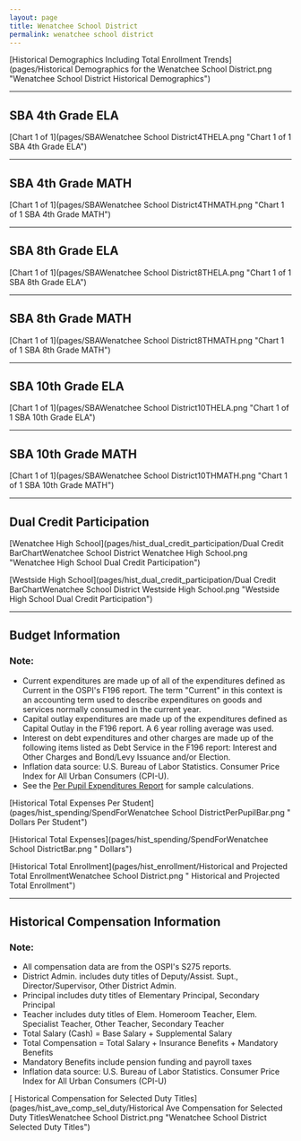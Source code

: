 ```yaml
---
layout: page
title: Wenatchee School District
permalink: wenatchee school district
---
```



[Historical Demographics Including Total Enrollment Trends](pages/Historical Demographics for the Wenatchee School District.png "Wenatchee School District Historical Demographics")

___

## SBA 4th Grade ELA

[Chart 1 of 1](pages/SBAWenatchee School District4THELA.png "Chart 1 of 1 SBA 4th Grade ELA")


___

## SBA 4th Grade MATH

[Chart 1 of 1](pages/SBAWenatchee School District4THMATH.png "Chart 1 of 1 SBA 4th Grade MATH")


___

## SBA 8th Grade ELA

[Chart 1 of 1](pages/SBAWenatchee School District8THELA.png "Chart 1 of 1 SBA 8th Grade ELA")


___

## SBA 8th Grade MATH

[Chart 1 of 1](pages/SBAWenatchee School District8THMATH.png "Chart 1 of 1 SBA 8th Grade MATH")


___

## SBA 10th Grade ELA

[Chart 1 of 1](pages/SBAWenatchee School District10THELA.png "Chart 1 of 1 SBA 10th Grade ELA")


___

## SBA 10th Grade MATH

[Chart 1 of 1](pages/SBAWenatchee School District10THMATH.png "Chart 1 of 1 SBA 10th Grade MATH")


___

## Dual Credit Participation

[Wenatchee High School](pages/hist_dual_credit_participation/Dual Credit BarChartWenatchee School District Wenatchee High School.png "Wenatchee High School Dual Credit Participation")

[Westside High School](pages/hist_dual_credit_participation/Dual Credit BarChartWenatchee School District Westside High School.png "Westside High School Dual Credit Participation")


___

## Budget Information
### Note:
- Current expenditures are made up of all of the expenditures defined as Current in the OSPI's F196 report. The term "Current" in this context is an accounting term used to describe expenditures on goods and services normally consumed in the current year.
- Capital outlay expenditures are made up of the expenditures defined as Capital Outlay in the F196 report. A 6 year rolling average was used.
- Interest on debt expenditures and other charges are made up of the following items listed as Debt Service in the F196 report: Interest and Other Charges and Bond/Levy Issuance and/or Election.
- Inflation data source: U.S. Bureau of Labor Statistics. Consumer Price Index for All Urban Consumers (CPI-U).
- See the [Per Pupil Expenditures Report](report_expenditures) for sample calculations.

[Historical Total Expenses Per Student](pages/hist_spending/SpendForWenatchee School DistrictPerPupilBar.png " Dollars Per Student")

[Historical Total Expenses](pages/hist_spending/SpendForWenatchee School DistrictBar.png " Dollars")

[Historical Total Enrollment](pages/hist_enrollment/Historical and Projected Total EnrollmentWenatchee School District.png " Historical and Projected Total Enrollment")


___

## Historical Compensation Information
### Note:
- All compensation data are from the OSPI's S275 reports.
- District Admin. includes duty titles of Deputy/Assist. Supt., Director/Supervisor, Other District Admin.
- Principal includes duty titles of Elementary Principal, Secondary Principal
- Teacher includes duty titles of Elem. Homeroom Teacher, Elem. Specialist Teacher, Other Teacher, Secondary Teacher
- Total Salary (Cash) = Base Salary + Supplemental Salary
- Total Compensation = Total Salary + Insurance Benefits + Mandatory Benefits
- Mandatory Benefits include pension funding and payroll taxes
- Inflation data source: U.S. Bureau of Labor Statistics. Consumer Price Index for All Urban Consumers (CPI-U)

[ Historical Compensation for Selected Duty Titles](pages/hist_ave_comp_sel_duty/Historical Ave Compensation for Selected Duty TitlesWenatchee School District.png "Wenatchee School District Selected Duty Titles")

